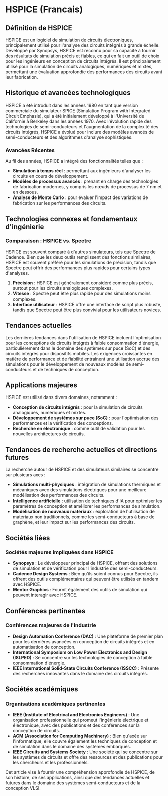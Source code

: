 # HSPICE (Francais)

## Définition de HSPICE

HSPICE est un logiciel de simulation de circuits électroniques, principalement utilisé pour l'analyse des circuits intégrés à grande échelle. Développé par Synopsys, HSPICE est reconnu pour sa capacité à fournir des résultats de simulation précis et fiables, ce qui en fait un outil de choix pour les ingénieurs en conception de circuits intégrés. Il est principalement utilisé pour la simulation de circuits analogiques, numériques et mixtes, permettant une évaluation approfondie des performances des circuits avant leur fabrication.

## Historique et avancées technologiques

HSPICE a été introduit dans les années 1980 en tant que version commerciale du simulateur SPICE (Simulation Program with Integrated Circuit Emphasis), qui a été initialement développé à l'Université de Californie à Berkeley dans les années 1970. Avec l'évolution rapide des technologies de semi-conducteurs et l'augmentation de la complexité des circuits intégrés, HSPICE a évolué pour inclure des modèles avancés de semi-conducteurs et des algorithmes d'analyse sophistiqués.

### Avancées Récentes

Au fil des années, HSPICE a intégré des fonctionnalités telles que :
- **Simulation à temps réel** : permettant aux ingénieurs d'analyser les circuits en cours de développement.
- **Modèles de processus avancés** : prenant en charge des technologies de fabrication modernes, y compris les nœuds de processus de 7 nm et en dessous.
- **Analyse de Monte Carlo** : pour évaluer l'impact des variations de fabrication sur les performances des circuits.

## Technologies connexes et fondamentaux d'ingénierie

### Comparaison : HSPICE vs. Spectre

HSPICE est souvent comparé à d'autres simulateurs, tels que Spectre de Cadence. Bien que les deux outils remplissent des fonctions similaires, HSPICE est souvent préféré pour les simulations de précision, tandis que Spectre peut offrir des performances plus rapides pour certains types d'analyses. 

1. **Précision** : HSPICE est généralement considéré comme plus précis, surtout pour les circuits analogiques complexes.
2. **Vitesse** : Spectre peut être plus rapide pour des simulations moins complexes.
3. **Interface utilisateur** : HSPICE offre une interface de script plus robuste, tandis que Spectre peut être plus convivial pour les utilisateurs novices.

## Tendances actuelles

Les dernières tendances dans l'utilisation de HSPICE incluent l'optimisation pour les conceptions de circuits intégrés à faible consommation d'énergie, particulièrement dans le domaine des systèmes sur puce (SoC) et des circuits intégrés pour dispositifs mobiles. Les exigences croissantes en matière de performance et de fiabilité entraînent une utilisation accrue des simulations pour le développement de nouveaux modèles de semi-conducteurs et de techniques de conception.

## Applications majeures

HSPICE est utilisé dans divers domaines, notamment :
- **Conception de circuits intégrés** : pour la simulation de circuits analogiques, numériques et mixtes.
- **Développement de systèmes sur puce (SoC)** : pour l'optimisation des performances et la vérification des conceptions.
- **Recherche en électronique** : comme outil de validation pour les nouvelles architectures de circuits.

## Tendances de recherche actuelles et directions futures

La recherche autour de HSPICE et des simulateurs similaires se concentre sur plusieurs axes :
- **Simulations multi-physiques** : intégration de simulations thermiques et mécaniques avec des simulations électriques pour une meilleure modélisation des performances des circuits.
- **Intelligence artificielle** : utilisation de techniques d'IA pour optimiser les paramètres de conception et améliorer les performances de simulation.
- **Modélisation de nouveaux matériaux** : exploration de l'utilisation de matériaux non traditionnels, comme les semi-conducteurs à base de graphène, et leur impact sur les performances des circuits.

## Sociétés liées

### Sociétés majeures impliquées dans HSPICE

- **Synopsys** : Le développeur principal de HSPICE, offrant des solutions de simulation et de vérification pour l'industrie des semi-conducteurs.
- **Cadence Design Systems** : Bien qu'ils soient connus pour Spectre, ils offrent des outils complémentaires qui peuvent être utilisés en tandem avec HSPICE.
- **Mentor Graphics** : Fournit également des outils de simulation qui peuvent interagir avec HSPICE.

## Conférences pertinentes

### Conférences majeures de l'industrie

- **Design Automation Conference (DAC)** : Une plateforme de premier plan pour les dernières avancées en conception de circuits intégrés et en automatisation de conception.
- **International Symposium on Low Power Electronics and Design (ISLPED)** : Se concentre sur les technologies de conception à faible consommation d'énergie.
- **IEEE International Solid-State Circuits Conference (ISSCC)** : Présente des recherches innovantes dans le domaine des circuits intégrés.

## Sociétés académiques

### Organisations académiques pertinentes

- **IEEE (Institute of Electrical and Electronics Engineers)** : Une organisation professionnelle qui promeut l'ingénierie électrique et électronique, avec des publications et des conférences sur la conception de circuits.
- **ACM (Association for Computing Machinery)** : Bien qu'axée sur l'informatique, elle couvre également les techniques de conception et de simulation dans le domaine des systèmes embarqués.
- **IEEE Circuits and Systems Society** : Une société qui se concentre sur les systèmes de circuits et offre des ressources et des publications pour les chercheurs et les professionnels.

Cet article vise à fournir une compréhension approfondie de HSPICE, de son histoire, de ses applications, ainsi que des tendances actuelles et futures dans le domaine des systèmes semi-conducteurs et de la conception VLSI.